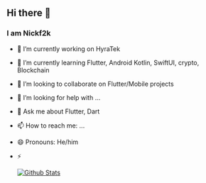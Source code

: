 ## Hi there 👋
### I am **Nickf2k**



- 🔭 I’m currently working on HyraTek
- 🌱 I’m currently learning Flutter, Android Kotlin, SwiftUI, crypto, Blockchain
- 👯 I’m looking to collaborate on Flutter/Mobile projects
- 🤔 I’m looking for help with ...
- 💬 Ask me about Flutter, Dart
- 📫 How to reach me: ...
- 😄 Pronouns: He/him
- ⚡

  [![Github Stats](https://github-readme-stats.vercel.app/api?username=nickf2k)](https://github.com/anuraghazra/github-readme-stats)


